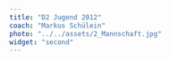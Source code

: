 ```yaml
---
title: "D2 Jugend 2012"
coach: "Markus Schülein"
photo: "../../assets/2_Mannschaft.jpg"
widget: "second"
---
```

